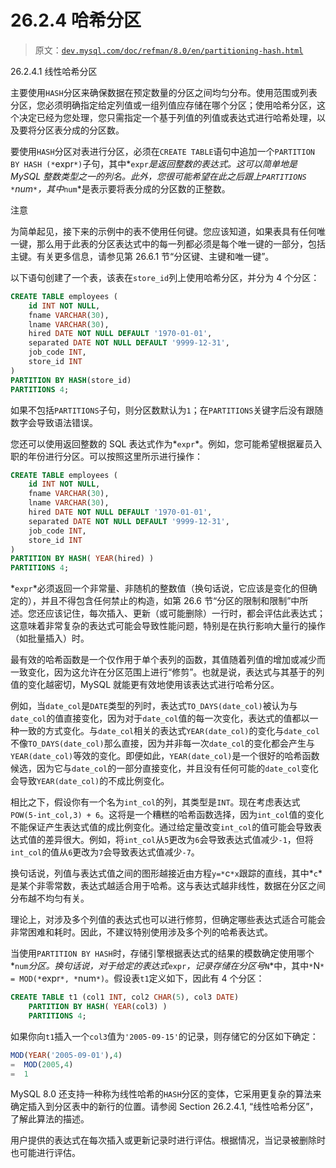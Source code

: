 # 26.2.4 哈希分区

> 原文：[`dev.mysql.com/doc/refman/8.0/en/partitioning-hash.html`](https://dev.mysql.com/doc/refman/8.0/en/partitioning-hash.html)

26.2.4.1 线性哈希分区

主要使用`HASH`分区来确保数据在预定数量的分区之间均匀分布。使用范围或列表分区，您必须明确指定给定列值或一组列值应存储在哪个分区；使用哈希分区，这个决定已经为您处理，您只需指定一个基于列值的列值或表达式进行哈希处理，以及要将分区表分成的分区数。

要使用`HASH`分区对表进行分区，必须在`CREATE TABLE`语句中追加一个`PARTITION BY HASH (*`expr`*)`子句，其中*`expr`*是返回整数的表达式。这可以简单地是 MySQL 整数类型之一的列名。此外，您很可能希望在此之后跟上`PARTITIONS *`num`*`，其中*`num`*是表示要将表分成的分区数的正整数。

注意

为简单起见，接下来的示例中的表不使用任何键。您应该知道，如果表具有任何唯一键，那么用于此表的分区表达式中的每一列都必须是每个唯一键的一部分，包括主键。有关更多信息，请参见第 26.6.1 节“分区键、主键和唯一键”。

以下语句创建了一个表，该表在`store_id`列上使用哈希分区，并分为 4 个分区：

```sql
CREATE TABLE employees (
    id INT NOT NULL,
    fname VARCHAR(30),
    lname VARCHAR(30),
    hired DATE NOT NULL DEFAULT '1970-01-01',
    separated DATE NOT NULL DEFAULT '9999-12-31',
    job_code INT,
    store_id INT
)
PARTITION BY HASH(store_id)
PARTITIONS 4;
```

如果不包括`PARTITIONS`子句，则分区数默认为`1`；在`PARTITIONS`关键字后没有跟随数字会导致语法错误。

您还可以使用返回整数的 SQL 表达式作为*`expr`*。例如，您可能希望根据雇员入职的年份进行分区。可以按照这里所示进行操作：

```sql
CREATE TABLE employees (
    id INT NOT NULL,
    fname VARCHAR(30),
    lname VARCHAR(30),
    hired DATE NOT NULL DEFAULT '1970-01-01',
    separated DATE NOT NULL DEFAULT '9999-12-31',
    job_code INT,
    store_id INT
)
PARTITION BY HASH( YEAR(hired) )
PARTITIONS 4;
```

*`expr`*必须返回一个非常量、非随机的整数值（换句话说，它应该是变化的但确定的），并且不得包含任何禁止的构造，如第 26.6 节“分区的限制和限制”中所述。您还应该记住，每次插入、更新（或可能删除）一行时，都会评估此表达式；这意味着非常复杂的表达式可能会导致性能问题，特别是在执行影响大量行的操作（如批量插入）时。

最有效的哈希函数是一个仅作用于单个表列的函数，其值随着列值的增加或减少而一致变化，因为这允许在分区范围上进行“修剪”。也就是说，表达式与其基于的列值的变化越密切，MySQL 就能更有效地使用该表达式进行哈希分区。

例如，当`date_col`是`DATE`类型的列时，表达式`TO_DAYS(date_col)`被认为与`date_col`的值直接变化，因为对于`date_col`值的每一次变化，表达式的值都以一种一致的方式变化。与`date_col`相关的表达式`YEAR(date_col)`的变化与`date_col`不像`TO_DAYS(date_col)`那么直接，因为并非每一次`date_col`的变化都会产生与`YEAR(date_col)`等效的变化。即便如此，`YEAR(date_col)`是一个很好的哈希函数候选，因为它与`date_col`的一部分直接变化，并且没有任何可能的`date_col`变化会导致`YEAR(date_col)`的不成比例变化。

相比之下，假设你有一个名为`int_col`的列，其类型是`INT`。现在考虑表达式`POW(5-int_col,3) + 6`。这将是一个糟糕的哈希函数选择，因为`int_col`值的变化不能保证产生表达式值的成比例变化。通过给定量改变`int_col`的值可能会导致表达式值的差异很大。例如，将`int_col`从`5`更改为`6`会导致表达式值减少`-1`，但将`int_col`的值从`6`更改为`7`会导致表达式值减少`-7`。

换句话说，列值与表达式值之间的图形越接近由方程`y=*`c`*x`跟踪的直线，其中*`c`*是某个非零常数，表达式越适合用于哈希。这与表达式越非线性，数据在分区之间分布越不均匀有关。

理论上，对涉及多个列值的表达式也可以进行修剪，但确定哪些表达式适合可能会非常困难和耗时。因此，不建议特别使用涉及多个列的哈希表达式。

当使用`PARTITION BY HASH`时，存储引擎根据表达式的结果的模数确定使用哪个*`num`*分区。换句话说，对于给定的表达式*`expr`*，记录存储在分区号*`N`*中，其中`*`N`* = MOD(*`expr`*, *`num`*)`。假设表`t1`定义如下，因此有 4 个分区：

```sql
CREATE TABLE t1 (col1 INT, col2 CHAR(5), col3 DATE)
    PARTITION BY HASH( YEAR(col3) )
    PARTITIONS 4;
```

如果你向`t1`插入一个`col3`值为`'2005-09-15'`的记录，则存储它的分区如下确定：

```sql
MOD(YEAR('2005-09-01'),4)
=  MOD(2005,4)
=  1
```

MySQL 8.0 还支持一种称为线性哈希的`HASH`分区的变体，它采用更复杂的算法来确定插入到分区表中的新行的位置。请参阅 Section 26.2.4.1, “线性哈希分区”，了解此算法的描述。

用户提供的表达式在每次插入或更新记录时进行评估。根据情况，当记录被删除时也可能进行评估。
